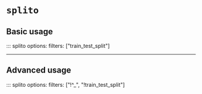 # `splito`

## Basic usage

::: splito
    options:
        filters: ["train_test_split"]

---

## Advanced usage 

::: splito
    options:
        filters: ["!^_", "!train_test_split"]